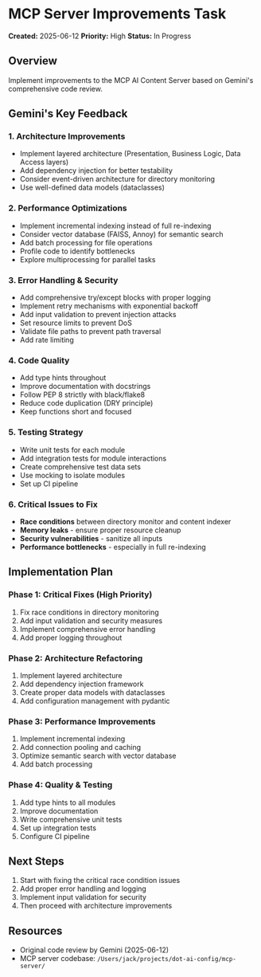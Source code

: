 # MCP Server Improvements Task

**Created:** 2025-06-12
**Priority:** High
**Status:** In Progress

## Overview

Implement improvements to the MCP AI Content Server based on Gemini's comprehensive code review.

## Gemini's Key Feedback

### 1. Architecture Improvements
- Implement layered architecture (Presentation, Business Logic, Data Access layers)
- Add dependency injection for better testability
- Consider event-driven architecture for directory monitoring
- Use well-defined data models (dataclasses)

### 2. Performance Optimizations
- Implement incremental indexing instead of full re-indexing
- Consider vector database (FAISS, Annoy) for semantic search
- Add batch processing for file operations
- Profile code to identify bottlenecks
- Explore multiprocessing for parallel tasks

### 3. Error Handling & Security
- Add comprehensive try/except blocks with proper logging
- Implement retry mechanisms with exponential backoff
- Add input validation to prevent injection attacks
- Set resource limits to prevent DoS
- Validate file paths to prevent path traversal
- Add rate limiting

### 4. Code Quality
- Add type hints throughout
- Improve documentation with docstrings
- Follow PEP 8 strictly with black/flake8
- Reduce code duplication (DRY principle)
- Keep functions short and focused

### 5. Testing Strategy
- Write unit tests for each module
- Add integration tests for module interactions
- Create comprehensive test data sets
- Use mocking to isolate modules
- Set up CI pipeline

### 6. Critical Issues to Fix
- **Race conditions** between directory monitor and content indexer
- **Memory leaks** - ensure proper resource cleanup
- **Security vulnerabilities** - sanitize all inputs
- **Performance bottlenecks** - especially in full re-indexing

## Implementation Plan

### Phase 1: Critical Fixes (High Priority)
1. Fix race conditions in directory monitoring
2. Add input validation and security measures
3. Implement comprehensive error handling
4. Add proper logging throughout

### Phase 2: Architecture Refactoring
1. Implement layered architecture
2. Add dependency injection framework
3. Create proper data models with dataclasses
4. Add configuration management with pydantic

### Phase 3: Performance Improvements
1. Implement incremental indexing
2. Add connection pooling and caching
3. Optimize semantic search with vector database
4. Add batch processing

### Phase 4: Quality & Testing
1. Add type hints to all modules
2. Improve documentation
3. Write comprehensive unit tests
4. Set up integration tests
5. Configure CI pipeline

## Next Steps

1. Start with fixing the critical race condition issues
2. Add proper error handling and logging
3. Implement input validation for security
4. Then proceed with architecture improvements

## Resources
- Original code review by Gemini (2025-06-12)
- MCP server codebase: `/Users/jack/projects/dot-ai-config/mcp-server/`